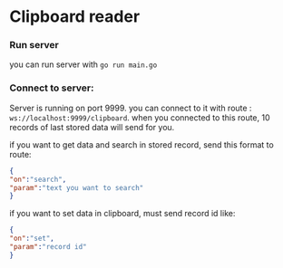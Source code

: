 # Clipboard reader
### Run server
you can run server with `go run main.go`

### Connect to server:
Server is running on port 9999. you can connect to it with route : `ws://localhost:9999/clipboard`. when you connected to this route, 10 records of last stored data will send for you.

if you want to get data and search in stored record, send this format to route:
```json
{
"on":"search",
"param":"text you want to search"
}
```
if you want to set data in clipboard, must send record id like:
```json
{
"on":"set",
"param":"record id"
}
```
